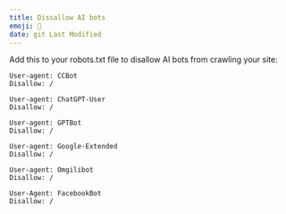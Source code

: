 ```yaml
---
title: Dissallow AI bots
emoji: 🤖
date: git Last Modified
---
```


Add this to your robots.txt file to disallow AI bots from crawling your site:

```
User-agent: CCBot
Disallow: /

User-agent: ChatGPT-User
Disallow: /

User-agent: GPTBot
Disallow: /

User-agent: Google-Extended
Disallow: /

User-agent: Omgilibot
Disallow: /

User-Agent: FacebookBot
Disallow: /
```
